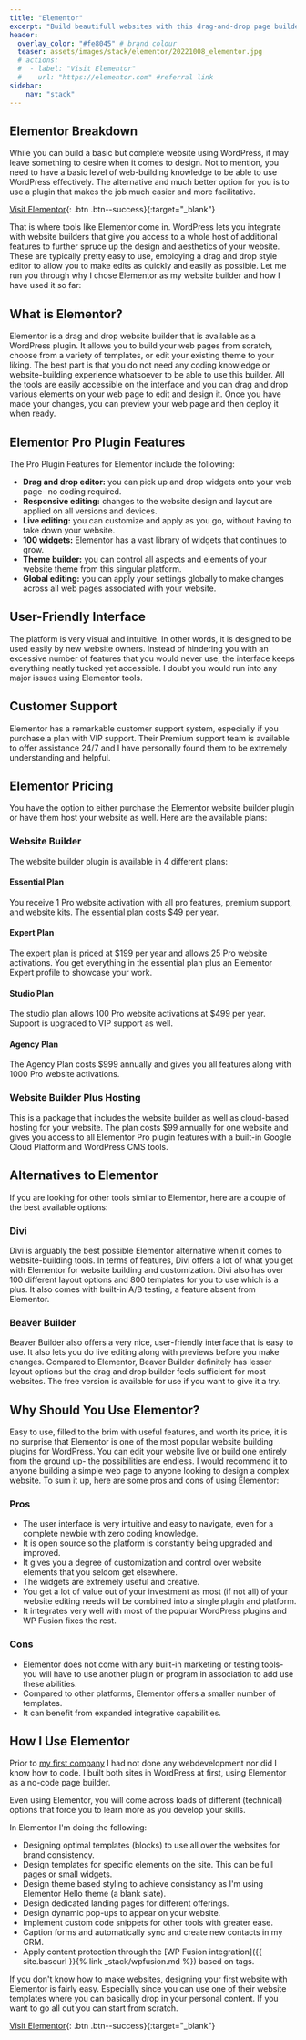 ```yaml
---
title: "Elementor"
excerpt: "Build beautifull websites with this drag-and-drop page builder. Zero coding knowledge required!"
header:
  overlay_color: "#fe8045" # brand colour
  teaser: assets/images/stack/elementor/20221008_elementor.jpg
  # actions:
  #  - label: "Visit Elementor"
  #    url: "https://elementor.com" #referral link
sidebar:
    nav: "stack"
---
```


## Elementor Breakdown

While you can build a basic but complete website using WordPress, it may leave something to desire when it comes to design. Not to mention, you need to have a basic level of web-building knowledge to be able to use WordPress effectively. The alternative and much better option for you is to use a plugin that makes the job much easier and more facilitative.

[Visit Elementor](https://elementor.com){: .btn .btn--success}{:target="_blank"}

That is where tools like Elementor come in. WordPress lets you integrate with website builders that give you access to a whole host of additional features to further spruce up the design and aesthetics of your website. These are typically pretty easy to use, employing a drag and drop style editor to allow you to make edits as quickly and easily as possible. Let me run you through why I chose Elementor as my website builder and how I have used it so far:

## What is Elementor?

Elementor is a drag and drop website builder that is available as a WordPress plugin. It allows you to build your web pages from scratch, choose from a variety of templates, or edit your existing theme to your liking. The best part is that you do not need any coding knowledge or website-building experience whatsoever to be able to use this builder. All the tools are easily accessible on the interface and you can drag and drop various elements on your web page to edit and design it. Once you have made your changes, you can preview your web page and then deploy it when ready.

## Elementor Pro Plugin Features

The Pro Plugin Features for Elementor include the following:

- **Drag and drop editor:** you can pick up and drop widgets onto your web page- no coding required.
- **Responsive editing:** changes to the website design and layout are applied on all versions and devices.
- **Live editing:** you can customize and apply as you go, without having to take down your website.
- **100 widgets:** Elementor has a vast library of widgets that continues to grow.
- **Theme builder:** you can control all aspects and elements of your website theme from this singular platform.
- **Global editing:** you can apply your settings globally to make changes across all web pages associated with your website.

## User-Friendly Interface

The platform is very visual and intuitive. In other words, it is designed to be used easily by new website owners. Instead of hindering you with an excessive number of features that you would never use, the interface keeps everything neatly tucked yet accessible. I doubt you would run into any major issues using Elementor tools.

## Customer Support

Elementor has a remarkable customer support system, especially if you purchase a plan with VIP support. Their Premium support team is available to offer assistance 24/7 and I have personally found them to be extremely understanding and helpful.

## Elementor Pricing

You have the option to either purchase the Elementor website builder plugin or have them host your website as well. Here are the available plans:

### Website Builder

The website builder plugin is available in 4 different plans:

#### Essential Plan

You receive 1 Pro website activation with all pro features, premium support, and website kits. The essential plan costs $49 per year.

#### Expert Plan

The expert plan is priced at $199 per year and allows 25 Pro website activations. You get everything in the essential plan plus an Elementor Expert profile to showcase your work.

#### Studio Plan

The studio plan allows 100 Pro website activations at $499 per year. Support is upgraded to VIP support as well.

#### Agency Plan

The Agency Plan costs $999 annually and gives you all features along with 1000 Pro website activations.

### Website Builder Plus Hosting

This is a package that includes the website builder as well as cloud-based hosting for your website. The plan costs $99 annually for one website and gives you access to all Elementor Pro plugin features with a built-in Google Cloud Platform and WordPress CMS tools.

## Alternatives to Elementor

If you are looking for other tools similar to Elementor, here are a couple of the best available options:

### Divi

Divi is arguably the best possible Elementor alternative when it comes to website-building tools. In terms of features, Divi offers a lot of what you get with Elementor for website building and customization. Divi also has over 100 different layout options and 800 templates for you to use which is a plus. It also comes with built-in A/B testing, a feature absent from Elementor.

### Beaver Builder

Beaver Builder also offers a very nice, user-friendly interface that is easy to use. It also lets you do live editing along with previews before you make changes. Compared to Elementor, Beaver Builder definitely has lesser layout options but the drag and drop builder feels sufficient for most websites. The free version is available for use if you want to give it a try.

## Why Should You Use Elementor?

Easy to use, filled to the brim with useful features, and worth its price, it is no surprise that Elementor is one of the most popular website building plugins for WordPress. You can edit your website live or build one entirely from the ground up- the possibilities are endless. I would recommend it to anyone building a simple web page to anyone looking to design a complex website. To sum it up, here are some pros and cons of using Elementor:

### Pros

- The user interface is very intuitive and easy to navigate, even for a complete newbie with zero coding knowledge.
- It is open source so the platform is constantly being upgraded and improved.
- It gives you a degree of customization and control over website elements that you seldom get elsewhere.
- The widgets are extremely useful and creative.
- You get a lot of value out of your investment as most (if not all) of your website editing needs will be combined into a single plugin and platform.
- It integrates very well with most of the popular WordPress plugins and WP Fusion fixes the rest.

### Cons

- Elementor does not come with any built-in marketing or testing tools- you will have to use another plugin or program in association to add use these abilities.
- Compared to other platforms, Elementor offers a smaller number of templates.
- It can benefit from expanded integrative capabilities.

## How I Use Elementor

Prior to [my first company](http://www.cryptomanuals.com/) I had not done any webdevelopment nor did I know how to code. I built both sites in WordPress at first, using Elementor as a no-code page builder. 

Even using Elementor, you will come across loads of different (technical) options that force you to learn more as you develop your skills.

In Elementor I'm doing the following:

* Designing optimal templates (blocks) to use all over the websites for brand consistency.
* Design templates for specific elements on the site. This can be full pages or small widgets.
* Design theme based styling to achieve consistancy as I'm using Elementor Hello theme (a blank slate).
* Design dedicated landing pages for different offerings.
* Design dynamic pop-ups to appear on your website.
* Implement custom code snippets for other tools with greater ease.
* Caption forms and automatically sync and create new contacts in my CRM.
* Apply content protection through the [WP Fusion integration]({{ site.baseurl }}{% link _stack/wpfusion.md %}) based on tags.

If you don't know how to make websites, designing your first website with Elementor is fairly easy. Especially since you can use one of their website templates where you can basically drop in your personal content. If you want to go all out you can start from scratch.

[Visit Elementor](https://elementor.com){: .btn .btn--success}{:target="_blank"}